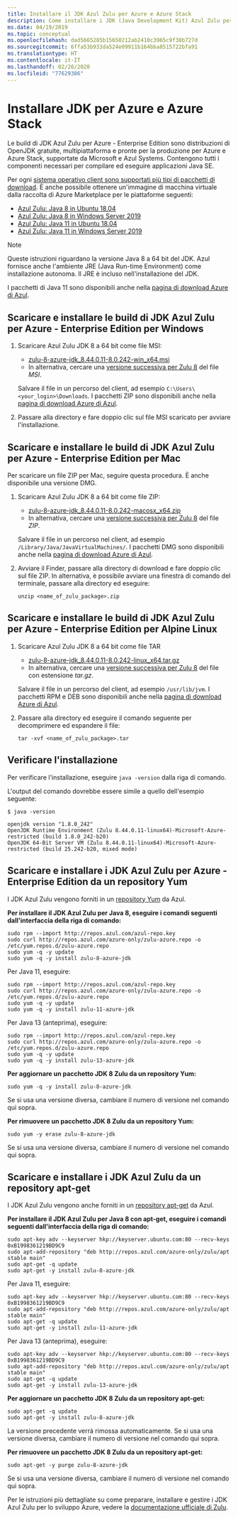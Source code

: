 ```yaml
---
title: Installare il JDK Azul Zulu per Azure e Azure Stack
description: Come installare i JDK (Java Development Kit) Azul Zulu per lo sviluppo di Azure con Windows, Linux e Mac
ms.date: 04/19/2019
ms.topic: conceptual
ms.openlocfilehash: dad5665285b15650212ab2410c3965c9f38b727d
ms.sourcegitcommit: 6ffa53b933da524e09911b164bba8515722bfa91
ms.translationtype: HT
ms.contentlocale: it-IT
ms.lasthandoff: 02/26/2020
ms.locfileid: "77629386"
---
```

# <a name="install-the-jdk-for-azure-and-azure-stack"></a>Installare JDK per Azure e Azure Stack

Le build di JDK Azul Zulu per Azure - Enterprise Edition sono distribuzioni di OpenJDK gratuite, multipiattaforma e pronte per la produzione per Azure e Azure Stack, supportate da Microsoft e Azul Systems. Contengono tutti i componenti necessari per compilare ed eseguire applicazioni Java SE.

Per ogni [sistema operativo client sono supportati più tipi di pacchetti di download](https://www.azul.com/downloads/azure-only/zulu/). È anche possibile ottenere un'immagine di macchina virtuale dalla raccolta di Azure Marketplace per le piattaforme seguenti:

* [Azul Zulu: Java 8 in Ubuntu 18.04](https://azuremarketplace.microsoft.com/marketplace/apps/azul.azul-zulu8-ubuntu-1804)
* [Azul Zulu: Java 8 in Windows Server 2019](https://azuremarketplace.microsoft.com/marketplace/apps/azul.azul-zulu8-windows-2019)
* [Azul Zulu: Java 11 in Ubuntu 18.04](https://azuremarketplace.microsoft.com/marketplace/apps/azul.azul-zulu11-ubuntu-1804)
* [Azul Zulu: Java 11 in Windows Server 2019](https://azuremarketplace.microsoft.com/marketplace/apps/azul.azul-zulu11-windows-2019)

> [!NOTE]
> Queste istruzioni riguardano la versione Java 8 a 64 bit del JDK. Azul fornisce anche l'ambiente JRE (Java Run-time Environment) come installazione autonoma. Il JRE è incluso nell'installazione del JDK.
>
> I pacchetti di Java 11 sono disponibili anche nella [pagina di download Azure di Azul](https://www.azul.com/downloads/azure-only/zulu/).

## <a name="download-and-install-the-azul-zulu-for-azure---enterprise-edition-jdk-builds-for-windows"></a>Scaricare e installare le build di JDK Azul Zulu per Azure - Enterprise Edition per Windows

1. Scaricare Azul Zulu JDK 8 a 64 bit come file MSI:

   * [zulu-8-azure-jdk_8.44.0.11-8.0.242-win_x64.msi](http://repos.azul.com/azure-only/zulu/packages/zulu-8/8u242/zulu-8-azure-jdk_8.44.0.11-8.0.242-win_x64.msi)
   * In alternativa, cercare una [versione successiva per Zulu 8](http://repos.azul.com/azure-only/zulu/packages/zulu-8) del file *MSI*.

   Salvare il file in un percorso del client, ad esempio `C:\Users\<your_login>\Downloads`. I pacchetti ZIP sono disponibili anche nella [pagina di download Azure di Azul](https://www.azul.com/downloads/azure-only/zulu/).

2. Passare alla directory e fare doppio clic sul file MSI scaricato per avviare l'installazione.

## <a name="download-and-install-the-azul-zulu-for-azure---enterprise-edition-jdk-builds-for-mac"></a>Scaricare e installare le build di JDK Azul Zulu per Azure - Enterprise Edition per Mac

Per scaricare un file ZIP per Mac, seguire questa procedura. È anche disponibile una versione DMG.

1. Scaricare Azul Zulu JDK 8 a 64 bit come file ZIP:

   * [zulu-8-azure-jdk_8.44.0.11-8.0.242-macosx_x64.zip](http://repos.azul.com/azure-only/zulu/packages/zulu-8/8u242/zulu-8-azure-jdk_8.44.0.11-8.0.242-macosx_x64.zip)
   * In alternativa, cercare una [versione successiva per Zulu 8](http://repos.azul.com/azure-only/zulu/packages/zulu-8) del file *ZIP*.

   Salvare il file in un percorso nel client, ad esempio `/Library/Java/JavaVirtualMachines/`. I pacchetti DMG sono disponibili anche nella [pagina di download Azure di Azul](https://www.azul.com/downloads/azure-only/zulu/).

2. Avviare il Finder, passare alla directory di download e fare doppio clic sul file ZIP. In alternativa, è possibile avviare una finestra di comando del terminale, passare alla directory ed eseguire:

    ```cli
    unzip <name_of_zulu_package>.zip
    ```

## <a name="download-and-install-the-azul-zulu-for-azure---enterprise-edition-jdk-builds-for-alpine-linux"></a>Scaricare e installare le build di JDK Azul Zulu per Azure - Enterprise Edition per Alpine Linux

1. Scaricare Azul Zulu JDK 8 a 64 bit come file TAR

   * [zulu-8-azure-jdk_8.44.0.11-8.0.242-linux_x64.tar.gz](http://repos.azul.com/azure-only/zulu/packages/zulu-8/8u242/zulu-8-azure-jdk_8.44.0.11-8.0.242-linux_x64.tar.gz)
   * In alternativa, cercare una [versione successiva per Zulu 8](https://repos.azul.com/azure-only/zulu/packages/zulu-8) del file con estensione *tar.gz*.

   Salvare il file in un percorso del client, ad esempio `/usr/lib/jvm`. I pacchetti RPM e DEB sono disponibili anche nella [pagina di download Azure di Azul](https://www.azul.com/downloads/azure-only/zulu/).

2. Passare alla directory ed eseguire il comando seguente per decomprimere ed espandere il file:

    ```cli
    tar -xvf <name_of_zulu_package>.tar
    ```

## <a name="confirm-your-installation"></a>Verificare l'installazione

Per verificare l'installazione, eseguire `java -version` dalla riga di comando.

L'output del comando dovrebbe essere simile a quello dell'esempio seguente:

```cli
$ java -version

openjdk version "1.8.0_242"
OpenJDK Runtime Environment (Zulu 8.44.0.11-linux64)-Microsoft-Azure-restricted (build 1.8.0_242-b20)
OpenJDK 64-Bit Server VM (Zulu 8.44.0.11-linux64)-Microsoft-Azure-restricted (build 25.242-b20, mixed mode)
```

## <a name="download-and-install-the-azul-zulu-for-azure---enterprise-edition-jdks-from-a-yum-repository"></a>Scaricare e installare i JDK Azul Zulu per Azure - Enterprise Edition da un repository Yum

I JDK Azul Zulu vengono forniti in un [repository Yum](https://repos.azul.com/azure-only/zulu-azure.repo) da Azul.

**Per installare il JDK Azul Zulu per Java 8, eseguire i comandi seguenti dall'interfaccia della riga di comando:**

```cli
sudo rpm --import http://repos.azul.com/azul-repo.key
sudo curl http://repos.azul.com/azure-only/zulu-azure.repo -o /etc/yum.repos.d/zulu-azure.repo
sudo yum -q -y update
sudo yum -q -y install zulu-8-azure-jdk
```

Per Java 11, eseguire:

```cli
sudo rpm --import http://repos.azul.com/azul-repo.key
sudo curl http://repos.azul.com/azure-only/zulu-azure.repo -o /etc/yum.repos.d/zulu-azure.repo
sudo yum -q -y update
sudo yum -q -y install zulu-11-azure-jdk
```

Per Java 13 (anteprima), eseguire:

```cli
sudo rpm --import http://repos.azul.com/azul-repo.key
sudo curl http://repos.azul.com/azure-only/zulu-azure.repo -o /etc/yum.repos.d/zulu-azure.repo
sudo yum -q -y update
sudo yum -q -y install zulu-13-azure-jdk
```

**Per aggiornare un pacchetto JDK 8 Zulu da un repository Yum:**

```cli
sudo yum -q -y install zulu-8-azure-jdk
```

Se si usa una versione diversa, cambiare il numero di versione nel comando qui sopra.

**Per rimuovere un pacchetto JDK 8 Zulu da un repository Yum:**

```cli
sudo yum -y erase zulu-8-azure-jdk
```

Se si usa una versione diversa, cambiare il numero di versione nel comando qui sopra.

## <a name="download-and-install-the-azul-zulu-jdks-from-an-apt-get-repository"></a>Scaricare e installare i JDK Azul Zulu da un repository apt-get

I JDK Azul Zulu vengono anche forniti in un [repository apt-get](https://repos.azul.com/azure-only/zulu/apt) da Azul.

**Per installare il JDK Azul Zulu per Java 8 con apt-get, eseguire i comandi seguenti dall'interfaccia della riga di comando:**

```cli
sudo apt-key adv --keyserver hkp://keyserver.ubuntu.com:80 --recv-keys 0xB1998361219BD9C9
sudo apt-add-repository "deb http://repos.azul.com/azure-only/zulu/apt stable main"
sudo apt-get -q update
sudo apt-get -y install zulu-8-azure-jdk
```

Per Java 11, eseguire:

```cli
sudo apt-key adv --keyserver hkp://keyserver.ubuntu.com:80 --recv-keys 0xB1998361219BD9C9
sudo apt-add-repository "deb http://repos.azul.com/azure-only/zulu/apt stable main"
sudo apt-get -q update
sudo apt-get -y install zulu-11-azure-jdk
```

Per Java 13 (anteprima), eseguire:

```cli
sudo apt-key adv --keyserver hkp://keyserver.ubuntu.com:80 --recv-keys 0xB1998361219BD9C9
sudo apt-add-repository "deb http://repos.azul.com/azure-only/zulu/apt stable main"
sudo apt-get -q update
sudo apt-get -y install zulu-13-azure-jdk
```

**Per aggiornare un pacchetto JDK 8 Zulu da un repository apt-get:**

```cli
sudo apt-get -q update
sudo apt-get -y install zulu-8-azure-jdk
```

La versione precedente verrà rimossa automaticamente.
Se si usa una versione diversa, cambiare il numero di versione nel comando qui sopra.

**Per rimuovere un pacchetto JDK 8 Zulu da un repository apt-get:**

```cli
sudo apt-get -y purge zulu-8-azure-jdk
```

Se si usa una versione diversa, cambiare il numero di versione nel comando qui sopra.

Per le istruzioni più dettagliate su come preparare, installare e gestire i JDK Azul Zulu per lo sviluppo Azure, vedere la [documentazione ufficiale di Zulu](https://docs.azul.com/zulu/zuludocs/index.htm).
